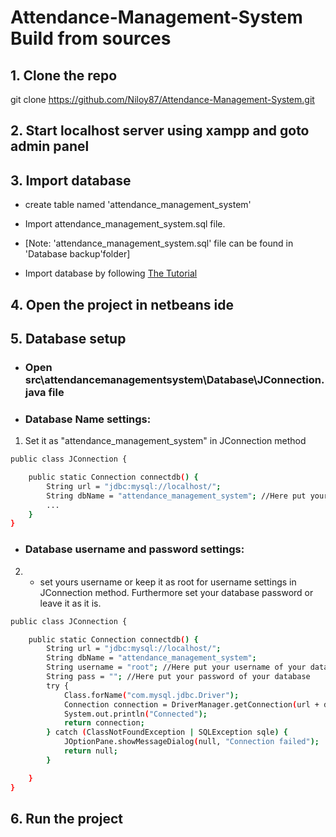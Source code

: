 # Attendance-Management-System Build from sources

## 1. Clone the repo

git clone https://github.com/Niloy87/Attendance-Management-System.git

## 2. Start localhost server using xampp and goto admin panel

## 3. Import database

- create table named 'attendance_management_system'

- Import attendance_management_system.sql file.

* [Note: 'attendance_management_system.sql' file can be found in 'Database backup'folder]

- Import database by following [The Tutorial](https://youtu.be/jW5lrS6EUPM)

## 4. Open the project in netbeans ide

## 5. Database setup

- ### Open src\attendancemanagementsystem\Database\JConnection.java file

- ### Database Name settings:

1.  Set it as "attendance_management_system" in JConnection method

```sh
public class JConnection {

    public static Connection connectdb() {
        String url = "jdbc:mysql://localhost/";
        String dbName = "attendance_management_system"; //Here put your database name
        ...
    }
}
```

- ### Database username and password settings:

2.  - set yours username or keep it as root for username settings in JConnection method. Furthermore set your database password or leave it as it is.

```sh
public class JConnection {

    public static Connection connectdb() {
        String url = "jdbc:mysql://localhost/";
        String dbName = "attendance_management_system";
        String username = "root"; //Here put your username of your database
        String pass = ""; //Here put your password of your database
        try {
            Class.forName("com.mysql.jdbc.Driver");
            Connection connection = DriverManager.getConnection(url + dbName, username, pass);
            System.out.println("Connected");
            return connection;
        } catch (ClassNotFoundException | SQLException sqle) {
            JOptionPane.showMessageDialog(null, "Connection failed");
            return null;
        }

    }
}
```

## 6. Run the project

